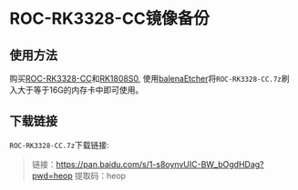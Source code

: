 # ROC-RK3328-CC镜像备份
## 使用方法
购买[ROC-RK3328-CC](https://www.t-firefly.com/product/rocrk3328cc.html)和[RK1808S0](), 使用[balenaEtcher](https://www.balena.io/etcher/)将`ROC-RK3328-CC.7z`刷入大于等于16G的内存卡中即可使用。  

## 下载链接
`ROC-RK3328-CC.7z`下载链接:  
> 链接：https://pan.baidu.com/s/1-s8oynvUIC-BW_bOgdHDag?pwd=heop 
> 提取码：heop